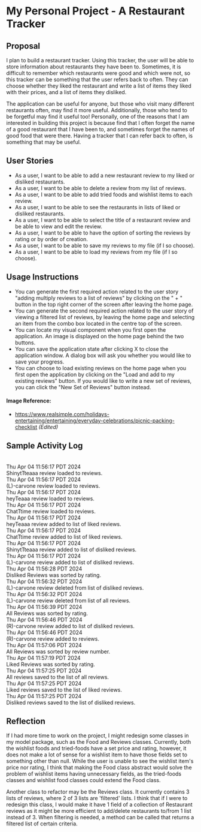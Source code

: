 # My Personal Project - A Restaurant Tracker
## Proposal

I plan to build a restaurant tracker. Using this tracker, the user will be able to store information
about restaurants they have been to. Sometimes, it is difficult to remember which restaurants were good and which were
not, so this tracker can be something that the user refers back to often. They can choose whether they liked the
restaurant and write a list of items they liked with their prices, and a list of items they disliked.

The application can be useful for anyone, but those who visit many different restaurants often, may find it more useful.
Additionally, those who tend to be forgetful may find it useful too! Personally, one of the reasons that I am interested
in building this project is because find that I often forget the name of a good restaurant that I have been to, and 
sometimes forget the names of good food that were there. Having a tracker that I can refer back to often, is something 
that may be useful.

## User Stories

- As a user, I want to be able to add a new restaurant review to my liked or disliked restaurants.
- As a user, I want to be able to delete a review from my list of reviews.
- As a user, I want to be able to add tried foods and wishlist items to each review.
- As a user, I want to be able to see the restaurants in lists of liked or disliked restaurants.
- As a user, I want to be able to select the title of a restaurant review and be able to view and edit the review.
- As a user, I want to be able to have the option of sorting the reviews by rating or by order of creation.
- As a user, I want to be able to save my reviews to my file (if I so choose).
- As a user, I want to be able to load my reviews from my file (if I so choose). 

## Usage Instructions

- You can generate the first required action related to the user story "adding multiply reviews to a list of reviews" 
by clicking on the " + " button in the top right corner of the screen after leaving the home page.
- You can generate the second required action related to the user story of viewing a filtered list of reviews, by 
leaving the home page and selecting an item from the combo box located in the centre top of the screen.
- You can locate my visual component when you first open the application. An image is displayed on the home page 
behind the two buttons. 
- You can save the application state after clicking X to close the application window. A dialog box will ask you 
whether you would like to save your progress.
- You can choose to load existing reviews on the home page when you first open the application by clicking 
on the "Load and add to my existing reviews" button. If you would like to write a new set of reviews, you can click the
"New Set of Reviews" button instead. 

#### Image Reference: 

- https://www.realsimple.com/holidays-entertaining/entertaining/everyday-celebrations/picnic-packing-checklist 
_(Edited)_ 

## Sample Activity Log
<br>Thu Apr 04 11:56:17 PDT 2024
<br> ShinytTteaaa review loaded to reviews.
<br>Thu Apr 04 11:56:17 PDT 2024
  <br> (L)-carvone review loaded to reviews.
<br>Thu Apr 04 11:56:17 PDT 2024
  <br> heyTeaaa review loaded to reviews.
<br>Thu Apr 04 11:56:17 PDT 2024
  <br> ChatTtime review loaded to reviews.
<br>Thu Apr 04 11:56:17 PDT 2024
  <br> heyTeaaa review added to list of liked reviews.
<br>Thu Apr 04 11:56:17 PDT 2024
  <br> ChatTtime review added to list of liked reviews.
<br>Thu Apr 04 11:56:17 PDT 2024
  <br> ShinytTteaaa review added to list of disliked reviews.
<br>Thu Apr 04 11:56:17 PDT 2024
  <br> (L)-carvone review added to list of disliked reviews.
<br>Thu Apr 04 11:56:28 PDT 2024
  <br> Disliked Reviews was sorted by rating.
<br>Thu Apr 04 11:56:32 PDT 2024
  <br> (L)-carvone review deleted from list of disliked reviews.
<br>Thu Apr 04 11:56:32 PDT 2024
  <br> (L)-carvone review deleted from list of all reviews.
<br>Thu Apr 04 11:56:39 PDT 2024
  <br> All Reviews was sorted by rating.
<br>Thu Apr 04 11:56:46 PDT 2024
  <br> (R)-carvone review added to list of disliked reviews.
<br>Thu Apr 04 11:56:46 PDT 2024
  <br> (R)-carvone review added to reviews.
<br>Thu Apr 04 11:57:06 PDT 2024
  <br> All Reviews was sorted by review number.
<br>Thu Apr 04 11:57:19 PDT 2024
  <br> Liked Reviews was sorted by rating.
<br>Thu Apr 04 11:57:25 PDT 2024
  <br> All reviews saved to the list of all reviews.
<br>Thu Apr 04 11:57:25 PDT 2024
  <br> Liked reviews saved to the list of liked reviews.
<br>Thu Apr 04 11:57:25 PDT 2024
  <br> Disliked reviews saved to the list of disliked reviews.

## Reflection

If I had more time to work on the project, I might redesign some classes in my model package, such as the Food and 
Reviews classes. Currently, both the wishlist foods and tried-foods have a set price and rating, however, it does not 
make a lot of sense for a wishlist item to have those fields set to something other than null. While the user is unable 
to see the wishlist item's price nor rating, I think that making the Food class abstract would solve the problem of 
wishlist items having unnecessary fields, as the tried-foods classes and wishlist food classes could extend the Food
class.

Another class to refactor may be the Reviews class. It currently contains 3 lists of reviews, where 2 of 3 lists are
'filtered' lists. I think that if I were to redesign this class, I would make it have 1 field of a collection of 
Restaurant reviews as it might be more efficient to add/delete restaurants to/from 1 list instead of 3. 
When filtering is needed, a method can be called that returns a filtered list of certain criteria.
